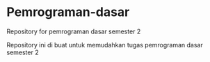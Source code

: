 # Pemrograman-dasar
Repository for pemrograman dasar semester 2


Repository ini di buat untuk memudahkan tugas pemrograman dasar semester 2 
